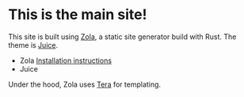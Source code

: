 # This is the main site!

This site is built using [Zola](https://www.getzola.org/), a static site generator build with Rust. The theme is [Juice](https://www.getzola.org/themes/juice/).
- Zola [Installation instructions](https://www.getzola.org/documentation/getting-started/installation/)
- Juice

Under the hood, Zola uses [Tera](https://keats.github.io/tera/) for templating.